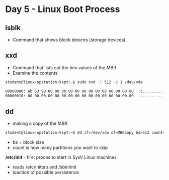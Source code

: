 # Day 5 - Linux Boot Process

## lsblk
- Command that shows block devices (storage devices)

## xxd
- Command that lists out the hex values of the MBR
- Examine the contents

```BASH
student@linux-opstation-kspt:~$ sudo xxd -l 512 -g 1 /dev/vda 

00000000: eb 63 90 00 00 00 00 00 00 00 00 00 00 00 00 00  .c.............. 
00000010: 00 00 00 00 00 00 00 00 00 00 00 00 00 00 00 00  ................
```

## dd
- making a copy of the MBR
  
```BASH
student@linux-opstation-kspt:~$ dd if=/dev/vda of=MBRcopy bs=512 count=1
```

- bs = block size
- count is how many partitions you want to skip

**/etc/init** - first proces to start in SysV Linux machines
- reads /etc/inittab and /sbin/init
- loaction of possible persistence

